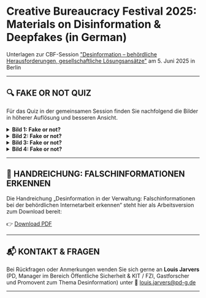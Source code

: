 # Creative Bureaucracy Festival 2025: Materials on Disinformation & Deepfakes (in German)
Unterlagen zur CBF-Session ["Desinformation – behördliche Herausforderungen, gesellschaftliche Lösungsansätze"](https://creativebureaucracy.org/programme/desinformation-behordliche-herausforderungen-gesellschaftliche-losungsansatze) am 5. Juni 2025 in Berlin

---

## 🔍 FAKE OR NOT QUIZ

Für das Quiz in der gemeinsamen Session finden Sie nachfolgend die Bilder in höherer Auflösung und besseren Ansicht. 

<details>
<summary><strong>Bild 1: Fake or not?</strong></summary>

<br>

![Bild1](./images/Bild1.jpg)  
**Quelle:** [Detect Fakes – Northwestern University](https://detectfakes.kellogg.northwestern.edu/)

</details>


<details>
<summary><strong>Bild 2: Fake or not?</strong></summary>

<br>

![Bild2](./images/Bild2.jpg)
**Quelle**: ["Detect Fakes" der Northwestern University](https://detectfakes.kellogg.northwestern.edu/)

</details>

<details>
<summary><strong>Bild 3: Fake or not?</strong></summary>

<br>

![Bild3](./images/Bild3.jpg)
**Quelle**: ["Detect Fakes" der Northwestern University](https://detectfakes.kellogg.northwestern.edu/)

</details>


<details>
<summary><strong>Bild 4: Fake or not?</strong></summary>

<br>

![Bild4](./images/Bild4.jpg)
**Quelle**: ["Detect Fakes" der Northwestern University](https://detectfakes.kellogg.northwestern.edu/)

</details>

---

## 📝 HANDREICHUNG: FALSCHINFORMATIONEN ERKENNEN

Die Handreichung „Desinformation in der Verwaltung: Falschinformationen bei der behördlichen Internetarbeit erkennen“ steht hier als Arbeitsversion zum Download bereit: 

👉 [Download PDF](material/Jarvers_Desinformation-erkennen-in-der-Verwaltung_PD.pdf)

---

## 📬 KONTAKT & FRAGEN

Bei Rückfragen oder Anmerkungen wenden Sie sich gerne an **Louis Jarvers** (PD, Manager im Bereich Öffentliche Sicherheit & KIT / FZI, Gastforscher und Promovent zum Thema Desinformation) unter 📧 [louis.jarvers@pd-g.de](mailto:louis.jarvers@pd-g.de)

---
